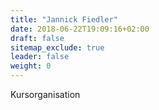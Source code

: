 ```yaml
---
title: "Jannick Fiedler"
date: 2018-06-22T19:09:16+02:00
draft: false
sitemap_exclude: true
leader: false
weight: 0
---
```


Kursorganisation
